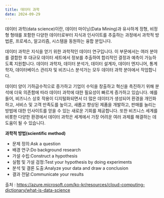 ```yaml
---
title: 데이터 과학
date: 2024-09-29
---
```



데이터 과학(data science)이란, 데이터 마이닝(Data Mining)과 유사하게 정형, 비정형 형태를 포함한 다양한 데이터로부터 지식과 인사이트를 추출하는 과정에서 과학적 방법론, 프로세스, 알고리즘, 시스템을 동원하는 융합 분입니다.


<!--more-->

데이터 과학은 지식을 얻기 위한 과학적인 데이터 연구입니다. 이 부문에서는 여러 분야를 결합한 후 대규모 데이터 세트에서 정보를 추출하여 합리적인 결정과 예측이 가능하도록 지원합니다. 데이터 과학자, 데이터 분석가, 데이터 설계자, 데이터 엔지니어, 통계학자, 데이터베이스 관리자 및 비즈니스 분석가는 모두 데이터 과학 분야에서 작업합니다.

데이터 양이 기하급수적으로 증가하고 기업이 수익을 창출하고 혁신을 촉진하기 위해 분석에 더욱 의존함에 따라 데이터 과학에 대한 필요성이 빠르게 증가하고 있습니다. 예를 들어, 비즈니스 상호 작용이 디지털화되면서 더 많은 데이터가 생성되어 환경을 개인화하고, 서비스 및 고객 만족도를 높이고, 새롭고 향상된 제품을 개발하고, 판매를 늘리는 방법에 대한 인사이트를 얻을 수 있는 새로운 기회를 제공합니다. 또한 비즈니스 세계를 비롯한 다양한 환경에서 데이터 과학은 세계에서 가장 어려운 여러 과제를 해결하는 데 도움이 될 수 있습니다.

__과학적 방법(scientific method)__

- 문제 정의:Ask a question
- 배경 연구:Do background research
- 가설 수립:Construct a hypothesis
- 실험 및 가설 검정:Test your hypothesis by doing experiments
- 분석 및 결론 도출:Analyze your data and draw a conclusion
- 결과 전달:Communicate your results


출처 : https://azure.microsoft.com/ko-kr/resources/cloud-computing-dictionary/what-is-data-science

<!-- *출처: [Unsplash](https://unsplash.com/ko/%EC%82%AC%EC%A7%84/%EB%B0%B0%EA%B2%BD%EC%97%90-%EA%B1%B4%EB%AC%BC%EC%9D%B4-%EC%9E%88%EB%8A%94-%ED%91%B8%EB%A5%B8-%EC%9E%94%EB%94%94%EC%9D%98-%EB%84%93%EC%9D%80-%EB%93%A4%ED%8C%90-09jhx_ZPcLU)* -->
